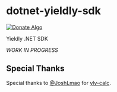 # dotnet-yieldly-sdk
[![Donate Algo](https://img.shields.io/badge/Donate-ALGO-000000.svg?style=flat)](https://algoexplorer.io/address/EJMR773OGLFAJY5L2BCZKNA5PXLDJOWJK4ED4XDYTYH57CG3JMGQGI25DQ)

Yieldly .NET SDK

*WORK IN PROGRESS*

## Special Thanks
Special thanks to [@JoshLmao](https://github.com/JoshLmao) for [yly-calc](https://github.com/JoshLmao/ydly-calc/blob/main/src/js/YLDYCalculation.js). 